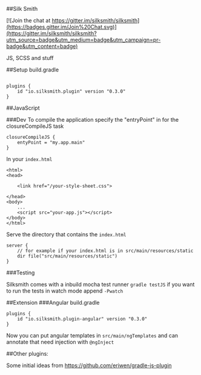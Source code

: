 ##Silk Smith

[![Join the chat at https://gitter.im/silksmith/silksmith](https://badges.gitter.im/Join%20Chat.svg)](https://gitter.im/silksmith/silksmith?utm_source=badge&utm_medium=badge&utm_campaign=pr-badge&utm_content=badge)

JS, SCSS and stuff

##Setup
build.gradle
```

plugins {
	id "io.silksmith.plugin" version "0.3.0"
}

```
##JavaScript

###Dev
To compile the application specify the "entryPoint" in for the closureCompileJS task

```
closureCompileJS {
	entyPoint = "my.app.main"
}

```
In your ```index.html```
```
<html>
<head>

	<link href="/your-style-sheet.css">
	
</head>
<body>
	...
	<script src="your-app.js"></script>
</body>
</html>
```
Serve the directory that contains the ```index.html```
```
server {
	// for example if your index.html is in src/main/resources/static
	dir file("src/main/resources/static") 
}

```

###Testing

Silksmith comes with a inbuild mocha test runner
``` gradle testJS ```
if you want to run the tests in watch mode append ```-Pwatch```



##Extension
###Angular
build.gradle
```
plugins {
	id "io.silksmith.plugin-angular" version "0.3.0"
}

```
Now you can put angular templates in ```src/main/ngTemplates``` and can annotate that need injection with ```@ngInject```



##Other plugins:

Some initial ideas from https://github.com/eriwen/gradle-js-plugin
